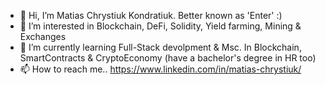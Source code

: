 - 👋 Hi, I’m Matias Chrystiuk Kondratiuk. Better known as 'Enter' :)
- 👀 I’m interested in Blockchain, DeFi, Solidity, Yield farming, Mining & Exchanges
- 🌱 I’m currently learning Full-Stack devolpment & Msc. In Blockchain, SmartContracts & CryptoEconomy (have a bachelor's degree in HR too)
- 📫 How to reach me.. <a>https://www.linkedin.com/in/matias-chrystiuk/</a>

<!---
💞️ I’m looking for a pasantee in Solidity!
EnterV/EnterV is a ✨ special ✨ repository because its `README.md` (this file) appears on your GitHub profile.
You can click the Preview link to take a look at your changes.
--->
